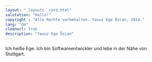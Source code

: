 ```yaml
---
layout: "_layouts._card.html"
salutation: "Hallo!"
copyright : "Alle Rechte vorbehalten. Yavuz Ege Özcan, 2014."
lang: "de"
cleanurl: true
description: "Yavuz Ege Özcan"
---
```


Ich heiße Ege. Ich bin Softwareentwickler und lebe in der Nähe von Stuttgart.